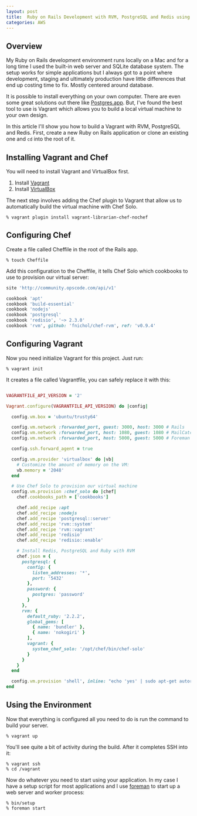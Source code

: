 ```yaml
---
layout: post
title:  Ruby on Rails Development with RVM, PostgreSQL and Redis using Vagrant
categories: AWS
---
```


## Overview
My Ruby on Rails development environment runs locally on a Mac and for a long time I used the
built-in web server and SQLite database system. The setup works for simple applications but I
always got to a point where development, staging and ultimately production have little differences
that end up costing time to fix. Mostly centered around database.

It is possible to install everything on your own computer. There are even some great solutions out
there like [Postgres.app]. But, I've found the best tool to use is Vagrant which allows you to build a local
virtual machine to your own design.

In this article I'll show you how to build a Vagrant with RVM, PostgreSQL and Redis. First, create
a new Ruby on Rails application or clone an existing one and `cd` into the root of it.

## Installing Vagrant and Chef
You will need to install Vagrant and VirtualBox first.

  1. Install [Vagrant]
  2. Install [VirtualBox]

The next step involves adding the Chef plugin to Vagrant that allow us to automatically build
the virtual machine with Chef Solo.

    % vagrant plugin install vagrant-librarian-chef-nochef

## Configuring Chef

Create a file called Cheffile in the root of the Rails app.

    % touch Cheffile

Add this configuration to the Cheffile, it tells Chef Solo which cookbooks to use to provision our virtual server:

``` Ruby
site 'http://community.opscode.com/api/v1'

cookbook 'apt'
cookbook 'build-essential'
cookbook 'nodejs'
cookbook 'postgresql'
cookbook 'redisio', '~> 2.3.0'
cookbook 'rvm', github: 'fnichol/chef-rvm', ref: 'v0.9.4'
```

## Configuring Vagrant

Now you need initialize Vagrant for this project. Just run:

    % vagrant init

It creates a file called Vagrantfile, you can safely replace it with this:

```Ruby

VAGRANTFILE_API_VERSION = '2'

Vagrant.configure(VAGRANTFILE_API_VERSION) do |config|

  config.vm.box = 'ubuntu/trusty64'

  config.vm.network :forwarded_port, guest: 3000, host: 3000 # Rails
  config.vm.network :forwarded_port, host: 1080, guest: 1080 # MailCatcher
  config.vm.network :forwarded_port, host: 5000, guest: 5000 # Foreman

  config.ssh.forward_agent = true

  config.vm.provider 'virtualbox' do |vb|
    # Customize the amount of memory on the VM:
    vb.memory = '2048'
  end

  # Use Chef Solo to provision our virtual machine
  config.vm.provision :chef_solo do |chef|
    chef.cookbooks_path = ['cookbooks']

    chef.add_recipe :apt
    chef.add_recipe :nodejs
    chef.add_recipe 'postgresql::server'
    chef.add_recipe 'rvm::system'
    chef.add_recipe 'rvm::vagrant'
    chef.add_recipe 'redisio'
    chef.add_recipe 'redisio::enable'

    # Install Redis, PostgreSQL and Ruby with RVM
    chef.json = {
      postgresql: {
        config: {
          listen_addresses: '*',
          port: '5432'
        },
        password: {
          postgres: 'password'
        }
      },
      rvm: {
        default_ruby: '2.2.2',
        global_gems: [
          { name: 'bundler' },
          { name: 'nokogiri' }
        ],
        vagrant: {
          system_chef_solo: '/opt/chef/bin/chef-solo'
        }
      }
    }
  end

  config.vm.provision 'shell', inline: "echo 'yes' | sudo apt-get autoremove"
end

```

## Using the Environment

Now that everything is configured all you need to do is run the command to build your server.

    % vagrant up

You'll see quite a bit of activity during the build. After it completes SSH into it:

    % vagrant ssh
    % cd /vagrant

Now do whatever you need to start using your application. In my case I have a setup script for
most applications and I use [foreman] to start up a web server and worker process:

    % bin/setup
    % foreman start

[foreman]: https://github.com/ddollar/foreman
[Heroku]: http://heroku.com/
[Postgres.app]: http://postgresapp.com/
[Vagrant]: https://www.vagrantup.com/
[Chef Solo]: http://docs.vagrantup.com/v2/provisioning/chef_solo.html
[VirtualBox]: http://www.virtualbox.org/
